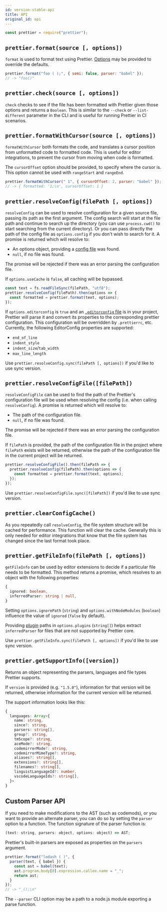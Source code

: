 ```yaml
---
id: version-stable-api
title: API
original_id: api
---
```


```js
const prettier = require("prettier");
```

## `prettier.format(source [, options])`

`format` is used to format text using Prettier. [Options](options.md) may be provided to override the defaults.

```js
prettier.format("foo ( );", { semi: false, parser: "babel" });
// -> "foo()"
```

## `prettier.check(source [, options])`

`check` checks to see if the file has been formatted with Prettier given those options and returns a `Boolean`. This is similar to the `--check` or `--list-different` parameter in the CLI and is useful for running Prettier in CI scenarios.

## `prettier.formatWithCursor(source [, options])`

`formatWithCursor` both formats the code, and translates a cursor position from unformatted code to formatted code. This is useful for editor integrations, to prevent the cursor from moving when code is formatted.

The `cursorOffset` option should be provided, to specify where the cursor is. This option cannot be used with `rangeStart` and `rangeEnd`.

```js
prettier.formatWithCursor(" 1", { cursorOffset: 2, parser: "babel" });
// -> { formatted: '1;\n', cursorOffset: 1 }
```

## `prettier.resolveConfig(filePath [, options])`

`resolveConfig` can be used to resolve configuration for a given source file, passing its path as the first argument. The config search will start at the file path and continue to search up the directory (you can use `process.cwd()` to start searching from the current directory). Or you can pass directly the path of the config file as `options.config` if you don't wish to search for it. A promise is returned which will resolve to:

- An options object, providing a [config file](configuration.md) was found.
- `null`, if no file was found.

The promise will be rejected if there was an error parsing the configuration file.

If `options.useCache` is `false`, all caching will be bypassed.

```js
const text = fs.readFileSync(filePath, "utf8");
prettier.resolveConfig(filePath).then(options => {
  const formatted = prettier.format(text, options);
});
```

If `options.editorconfig` is `true` and an [`.editorconfig` file](http://editorconfig.org/) is in your project, Prettier will parse it and convert its properties to the corresponding prettier configuration. This configuration will be overridden by `.prettierrc`, etc. Currently, the following EditorConfig properties are supported:

- `end_of_line`
- `indent_style`
- `indent_size`/`tab_width`
- `max_line_length`

Use `prettier.resolveConfig.sync(filePath [, options])` if you'd like to use sync version.

## `prettier.resolveConfigFile([filePath])`

`resolveConfigFile` can be used to find the path of the Prettier's configuration file will be used when resolving the config (i.e. when calling `resolveConfig`). A promise is returned which will resolve to:

- The path of the configuration file.
- `null`, if no file was found.

The promise will be rejected if there was an error parsing the configuration file.

If `filePath` is provided, the path of the configuration file in the project where `filePath` exists will be returned, otherwise the path of the configuration file in the current project will be returned.

```js
prettier.resolveConfigFile().then(filePath => {
  prettier.resolveConfig(filePath).then(options => {
    const formatted = prettier.format(text, options);
  });
});
```

Use `prettier.resolveConfigFile.sync([filePath])` if you'd like to use sync version.

## `prettier.clearConfigCache()`

As you repeatedly call `resolveConfig`, the file system structure will be cached for performance. This function will clear the cache. Generally this is only needed for editor integrations that know that the file system has changed since the last format took place.

## `prettier.getFileInfo(filePath [, options])`

`getFileInfo` can be used by editor extensions to decide if a particular file needs to be formatted. This method returns a promise, which resolves to an object with the following properties:

```typescript
{
  ignored: boolean,
  inferredParser: string | null,
}
```

Setting `options.ignorePath` (`string`) and `options.withNodeModules` (`boolean`) influence the value of `ignored` (`false` by default).

Providing [plugin](plugins.md) paths in `options.plugins` (`string[]`) helps extract `inferredParser` for files that are not supported by Prettier core.

Use `prettier.getFileInfo.sync(filePath [, options])` if you'd like to use sync version.

## `prettier.getSupportInfo([version])`

Returns an object representing the parsers, languages and file types Prettier supports.

If `version` is provided (e.g. `"1.5.0"`), information for that version will be returned, otherwise information for the current version will be returned.

The support information looks like this:

```typescript
{
  languages: Array<{
    name: string,
    since?: string,
    parsers: string[],
    group?: string,
    tmScope?: string,
    aceMode?: string,
    codemirrorMode?: string,
    codemirrorMimeType?: string,
    aliases?: string[],
    extensions?: string[],
    filenames?: string[],
    linguistLanguageId?: number,
    vscodeLanguageIds?: string[],
  }>
}
```

## Custom Parser API

If you need to make modifications to the AST (such as codemods), or you want to provide an alternate parser, you can do so by setting the `parser` option to a function. The function signature of the parser function is:

```js
(text: string, parsers: object, options: object) => AST;
```

Prettier's built-in parsers are exposed as properties on the `parsers` argument.

```js
prettier.format("lodash ( )", {
  parser(text, { babel }) {
    const ast = babel(text);
    ast.program.body[0].expression.callee.name = "_";
    return ast;
  }
});
// -> "_();\n"
```

The `--parser` CLI option may be a path to a node.js module exporting a parse function.
